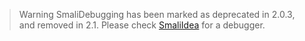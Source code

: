 <blockquote class="danger"><span class="label label-danger lb">Warning</span> SmaliDebugging has been marked as deprecated in 2.0.3, and removed in 2.1. Please check <a target="_blank" href="https://github.com/JesusFreke/smali/wiki/smalidea">SmaliIdea</a> for a debugger.</blockquote>